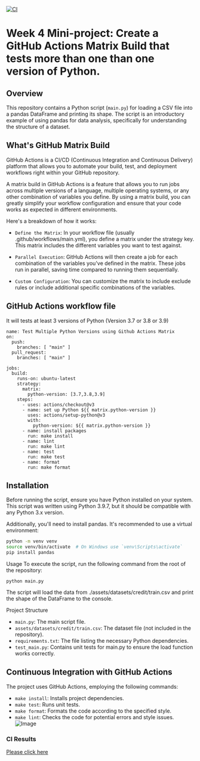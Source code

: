 [![CI](https://github.com/nogibjj/mini4-mz223/actions/workflows/cicd.yml/badge.svg)](https://github.com/nogibjj/mini4-mz223/actions/workflows/cicd.yml)

# Week 4 Mini-project: Create a GitHub Actions Matrix Build that tests more than one than one version of Python.

## Overview
This repository contains a Python script (`main.py`) for loading a CSV file into a pandas DataFrame and printing its shape. The script is an introductory example of using pandas for data analysis, specifically for understanding the structure of a dataset.

## What's GitHub Matrix Build
GitHub Actions is a CI/CD (Continuous Integration and Continuous Delivery) platform that allows you to automate your build, test, and deployment workflows right within your GitHub repository.

A matrix build in GitHub Actions is a feature that allows you to run jobs across multiple versions of a language, multiple operating systems, or any other combination of variables you define. By using a matrix build, you can greatly simplify your workflow configuration and ensure that your code works as expected in different environments.

Here's a breakdown of how it works:

- `Define the Matrix`: In your workflow file (usually .github/workflows/main.yml), you define a matrix under the strategy key. This matrix includes the different variables you want to test against.

- `Parallel Execution`: GitHub Actions will then create a job for each combination of the variables you've defined in the matrix. These jobs run in parallel, saving time compared to running them sequentially.

- `Custom Configuration`: You can customize the matrix to include exclude rules or include additional specific combinations of the variables.

## GitHub Actions workflow file
It will tests at least 3 versions of Python (Version 3.7 or 3.8 or 3.9)
```
name: Test Multiple Python Versions using Github Actions Matrix
on:
  push:
    branches: [ "main" ]
  pull_request:
    branches: [ "main" ]

jobs:
  build:
    runs-on: ubuntu-latest
    strategy:
      matrix:
        python-version: [3.7,3.8,3.9]
    steps:
      - uses: actions/checkout@v3
      - name: set up Python ${{ matrix.python-version }} 
        uses: actions/setup-python@v3
        with:
          python-version: ${{ matrix.python-version }} 
      - name: install packages
        run: make install
      - name: lint
        run: make lint
      - name: test
        run: make test
      - name: format
        run: make format
```

## Installation

Before running the script, ensure you have Python installed on your system. This script was written using Python 3.9.7, but it should be compatible with any Python 3.x version.

Additionally, you'll need to install pandas. It's recommended to use a virtual environment:

```bash
python -m venv venv
source venv/bin/activate  # On Windows use `venv\Scripts\activate`
pip install pandas
```

Usage
To execute the script, run the following command from the root of the repository:
```
python main.py
```
The script will load the data from ./assets/datasets/credit/train.csv and print the shape of the DataFrame to the console.

Project Structure
* `main.py`: The main script file.
* `assets/datasets/credit/train.csv`: The dataset file (not included in the repository).
* `requirements.txt`: The file listing the necessary Python dependencies.
* `test_main.py`: Contains unit tests for main.py to ensure the load function works correctly.

## Continuous Integration with GitHub Actions

The project uses GitHub Actions, employing the following commands:

- `make install`: Installs project dependencies.
- `make test`: Runs unit tests.
- `make format`: Formats the code according to the specified style.
- `make lint`: Checks the code for potential errors and style issues.
![Image](./images/WechatIMG792.jpg)

### CI Results
[Please click here](https://github.com/nogibjj/mini4-mz223/actions)
